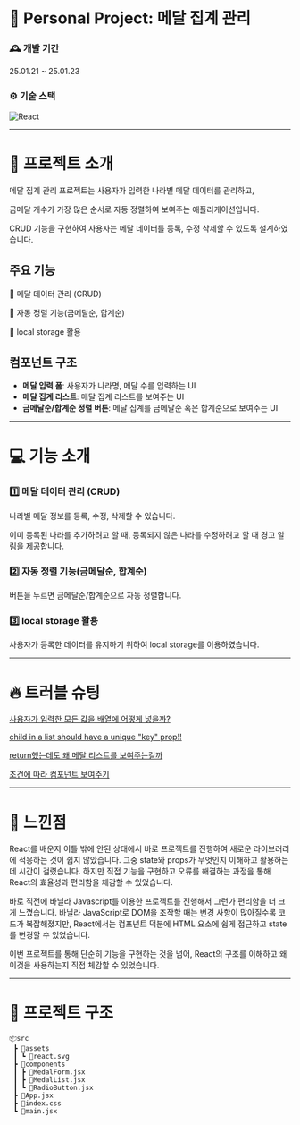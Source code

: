 # 🏅 Personal Project: 메달 집계 관리

### 🕰️ 개발 기간
25.01.21 ~ 25.01.23

### ⚙️ 기술 스택
![React](https://img.shields.io/badge/react-%2320232a.svg?style=for-the-badge&logo=react&logoColor=%2361DAFB)

---

# 📢 프로젝트 소개
메달 집계 관리 프로젝트는 사용자가 입력한 나라별 메달 데이터를 관리하고,

금메달 개수가 가장 많은 순서로 자동 정렬하여 보여주는 애플리케이션입니다.

CRUD 기능을 구현하여 사용자는 메달 데이터를 등록, 수정 삭제할 수 있도록 설계하였습니다.

## 주요 기능
📍 메달 데이터 관리 (CRUD)

📍 자동 정렬 기능(금메달순, 합계순)

📍 local storage 활용

## 컴포넌트 구조
- **메달 입력 폼**: 사용자가 나라명, 메달 수를 입력하는 UI
- **메달 집계 리스트**: 메달 집계 리스트를 보여주는 UI
- **금메달순/합계순 정렬 버튼**: 메달 집계를 금메달순 혹은 합계순으로 보여주는 UI

---
# 💻 기능 소개

### 1️⃣ 메달 데이터 관리 (CRUD)
나라별 메달 정보를 등록, 수정, 삭제할 수 있습니다.

이미 등록된 나라를 추가하려고 할 때, 등록되지 않은 나라를 수정하려고 할 때 경고 알림을 제공합니다.

### 2️⃣ 자동 정렬 기능(금메달순, 합계순)
버튼을 누르면 금메달순/합계순으로 자동 정렬합니다.

### 3️⃣ local storage 활용
사용자가 등록한 데이터를 유지하기 위하여 local storage를 이용하였습니다.

---
# 🔥 트러블 슈팅
[사용자가 입력한 모든 값을 배열에 어떻게 넣을까?](https://home1204.tistory.com/69)

[child in a list should have a unique "key" prop!!](https://home1204.tistory.com/70)

[return했는데도 왜 메달 리스트를 보여주는걸까](https://home1204.tistory.com/71)

[조건에 따라 컴포넌트 보여주기](https://home1204.tistory.com/73)

---
# 🌟 느낀점
React를 배운지 이틀 밖에 안된 상태에서 바로 프로젝트를 진행하여 새로운 라이브러리에 적응하는 것이 쉽지 않았습니다. 그중 state와 props가 무엇인지 이해하고 활용하는 데 시간이 걸렸습니다. 하지만 직접 기능을 구현하고 오류를 해결하는 과정을 통해 React의 효율성과 편리함을 체감할 수 있었습니다.

바로 직전에 바닐라 Javascript를 이용한 프로젝트를 진행해서 그런가 편리함을 더 크게 느꼈습니다. 바닐라 JavaScript로 DOM을 조작할 때는 변경 사항이 많아질수록 코드가 복잡해졌지만, React에서는 컴포넌트 덕분에 HTML 요소에 쉽게 접근하고 state를 변경할 수 있었습니다.

이번 프로젝트를 통해 단순히 기능을 구현하는 것을 넘어, React의 구조를 이해하고 왜 이것을 사용하는지 직접 체감할 수 있었습니다.

---
# 🧬 프로젝트 구조
```
📦src
 ┣ 📂assets
 ┃ ┗ 📜react.svg
 ┣ 📂components
 ┃ ┣ 📜MedalForm.jsx
 ┃ ┣ 📜MedalList.jsx
 ┃ ┗ 📜RadioButton.jsx
 ┣ 📜App.jsx
 ┣ 📜index.css
 ┗ 📜main.jsx
```
